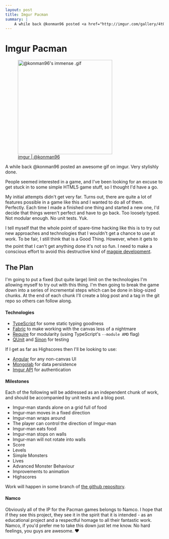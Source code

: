 ```yaml
---
layout: post
title: Imgur Pacman
summary: |
    A while back @konman96 posted <a href="http://imgur.com/gallery/4tQvNZc">this gif</a> on imgur. Pretty stylishly done. There was a fair amount of interest in the comments for an actual game, and I wanted to have a go. Turns out it's a bit harder than I thought. This is my third attempt at getting something going, and I'm going to wheel out some of the big lessons in project management that I've learned recently. I'll be blogging about the steps as I go.
---
```


Imgur Pacman
=============

<figure class="pull-right">
	<img src="http://i.imgur.com/4tQvNZc.gif" alt="@konman96's immense .gif" width="300">
	<figcaption><a href="http://imgur.com/gallery/4tQvNZc">imgur | @konman96</a></figcaption>
</figure>

A while back @konman96 posted an awesome gif on imgur. Very stylishly done.

People seemed interested in a game, and I've been looking for an excuse to get stuck in to some simple HTML5 game stuff, so I thought I'd have a go.

My initial attempts didn't get very far. Turns out, there are quite a lot of features possible in a game like this and I wanted to do all of them. Perfectly. Each time I made a finished one thing and started a new one, I'd decide that things weren't perfect and have to go back. Too loosely typed. Not modular enough. No unit tests. Yuk.

I tell myself that the whole point of spare-time hacking like this is to try out new approaches and technologies that I wouldn't get a chance to use at work. To be fair, I still think that is a Good Thing&#0153;. However, when it gets to the point that I can't get anything done it's not so fun. I need to make a conscious effort to avoid this destructive kind of [magpie development](http://www.codinghorror.com/blog/2008/01/the-magpie-developer.html).

The Plan
------------

I'm going to put a fixed (but quite large) limit on the technologies I'm allowing myself to try out with this thing. I'm then going to break the game down into a series of incremental steps which can be done in blog-sized chunks. At the end of each chunk I'll create a blog post and a tag in the git repo so others can follow along.

#### Technologies

* [TypeScript](http://www.typescriptlang.org/) for some static typing goodness
* [Fabric](http://fabricjs.com/) to make working with the canvas less of a nightmare
* [Require](http://requirejs.org/) for modularity (using TypeScript's `--module AMD` flag)
* [QUnit](http://qunitjs.com/) and [Sinon](http://sinonjs.org/) for testing

If I get as far as Highscores then I'll be looking to use:

* [Angular](http://angularjs.org/) for any non-canvas UI
* [Mongolab](https://mongolab.com/) for data persistence
* [Imgur API](http://api.imgur.com/) for authentication

#### Milestones

Each of the following will be addressed as an independent chunk of work, and should be accompanied by unit tests and a blog post.

* Imgur-man stands alone on a grid full of food
* Imgur-man moves in a fixed direction
* Imgur-man wraps around
* The player can control the direction of Imgur-man
* Imgur-man eats food
* Imgur-man stops on walls
* Imgur-man will not rotate into walls
* Score
* Levels
* Simple Monsters
* Lives
* Advanced Monster Behaviour
* Improvements to animation
* Highscores

Work will happen in some branch of [the github repository](https://github.com/richardTowers/imgur-man).

#### Namco

Obviously all of the IP for the Pacman games belongs to Namco. I hope that if they see this project, they see it in the spirit that it is intended - as an educational project and a respectful homage to all their fantastic work. Namco, if you'd prefer me to take this down just let me know. No hard feelings, you guys are awesome. &hearts;